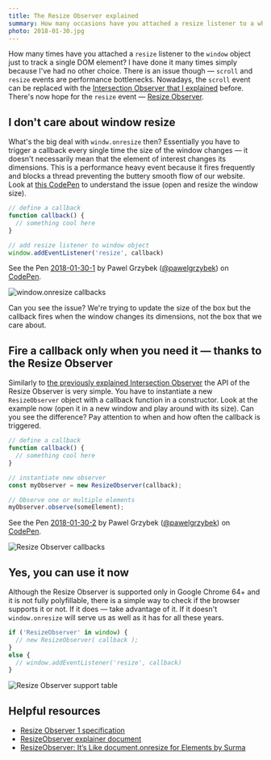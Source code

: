 ```yaml
---
title: The Resize Observer explained
summary: How many occasions have you attached a resize listener to a whole document just to track changes on a single DOM element? Those times are over — the Resize Observer is here.
photo: 2018-01-30.jpg
---
```


How many times have you attached a `resize` listener to the `window` object just to track a single DOM element? I have done it many times simply because I've had no other choice. There is an issue though — `scroll` and `resize` events are performance bottlenecks. Nowadays, the `scroll` event can be replaced with the [Intersection Observer that I explained](https://pawelgrzybek.com/the-intersection-observer-api-explained/) before. There's now hope for the `resize` event — [Resize Observer](https://wicg.github.io/ResizeObserver/).

## I don't care about window resize

What's the big deal with `windw.onresize` then? Essentially you have to trigger a callback every single time the size of the window changes — it doesn't necessarily mean that the element of interest changes its dimensions. This is a performance heavy event because it fires frequently and blocks a thread preventing the buttery smooth flow of our website.
Look at [this CodePen](https://codepen.io/pawelgrzybek/pen/qxERYa) to understand the issue (open and resize the window size).

```js
// define a callback
function callback() {
  // something cool here
}

// add resize listener to window object
window.addEventListener('resize', callback)
```

<p>
<p data-height="320" data-theme-id="light" data-slug-hash="qxERYa" data-default-tab="result" data-user="pawelgrzybek" data-embed-version="2" data-pen-title="2018-01-30-1" class="codepen">See the Pen <a href="https://codepen.io/pawelgrzybek/pen/qxERYa/">2018-01-30-1</a> by Pawel Grzybek (<a href="https://codepen.io/pawelgrzybek">@pawelgrzybek</a>) on <a href="https://codepen.io">CodePen</a>.</p>
<script async src="https://production-assets.codepen.io/assets/embed/ei.js"></script>
</p>

![window.onresize callbacks](/photos/2018-01-30-1.gif)

Can you see the issue? We're trying to update the size of the box but the callback fires when the window changes its dimensions, not the box that we care about.

## Fire a callback only when you need it — thanks to the Resize Observer

Similarly to [the previously explained Intersection Observer](https://pawelgrzybek.com/the-intersection-observer-api-explained/) the API of the Resize Observer is very simple. You have to instantiate a new `ResizeObserver` object with a callback function in a constructor. Look at the example now (open it in a new window and play around with its size). Can you see the difference? Pay attention to when and how often the callback is triggered.

```js
// define a callback
function callback() {
  // something cool here
}

// instantiate new observer
const myObserver = new ResizeObserver(callback);

// Observe one or multiple elements
myObserver.observe(someElement);
```

<p>
<p data-height="320" data-theme-id="light" data-slug-hash="paveWg" data-default-tab="result" data-user="pawelgrzybek" data-embed-version="2" data-pen-title="2018-01-30-2" class="codepen">See the Pen <a href="https://codepen.io/pawelgrzybek/pen/paveWg/">2018-01-30-2</a> by Pawel Grzybek (<a href="https://codepen.io/pawelgrzybek">@pawelgrzybek</a>) on <a href="https://codepen.io">CodePen</a>.</p>
<script async src="https://production-assets.codepen.io/assets/embed/ei.js"></script>
</p>

![Resize Observer callbacks](/photos/2018-01-30-2.gif)

## Yes, you can use it now

Although the Resize Observer is supported only in Google Chrome 64+ and it is not fully polyfillable, there is a simple way to check if the browser supports it or not. If it does — take advantage of it. If it doesn't `window.onresize` will serve us as well as it has for all these years.

```js
if ('ResizeObserver' in window) {
  // new ResizeObserver( callback );
}
else {
  // window.addEventListener('resize', callback)
}
```

![Resize Observer support table](/photos/2018-01-30-3.jpg)

## Helpful resources

- [Resize Observer 1 specification](https://wicg.github.io/ResizeObserver/)
- [ResizeObserver explainer document](https://github.com/WICG/ResizeObserver/blob/master/explainer.md)
- [ResizeObserver: It’s Like document.onresize for Elements by Surma](https://developers.google.com/web/updates/2016/10/resizeobserver)
